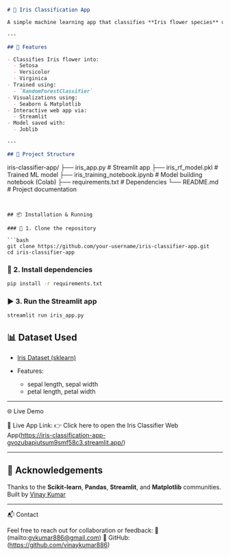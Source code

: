 

```markdown
# 🌸 Iris Classification App

A simple machine learning app that classifies **Iris flower species** using a trained **Random Forest model**. Built with **Streamlit**, trained in **Google Colab**, and packaged for easy deployment.

---

## 🚀 Features

- Classifies Iris flower into:
  - Setosa
  - Versicolor
  - Virginica
- Trained using:
  - `RandomForestClassifier`
- Visualizations using:
  - Seaborn & Matplotlib
- Interactive web app via:
  - Streamlit
- Model saved with:
  - Joblib

---

## 📂 Project Structure

```

iris-classifier-app/
├── iris\_app.py                  # Streamlit app
├── iris\_rf\_model.pkl            # Trained ML model
├── iris\_training\_notebook.ipynb # Model building notebook (Colab)
├── requirements.txt             # Dependencies
└── README.md                    # Project documentation

````


## 📦 Installation & Running

### 🔧 1. Clone the repository

```bash
git clone https://github.com/your-username/iris-classifier-app.git
cd iris-classifier-app
````

### 📌 2. Install dependencies

```bash
pip install -r requirements.txt
```

### ▶️ 3. Run the Streamlit app

```bash
streamlit run iris_app.py
```


## 📊 Dataset Used

* [Iris Dataset (sklearn)](https://scikit-learn.org/stable/auto_examples/datasets/plot_iris_dataset.html)
* Features:

  * sepal length, sepal width
  * petal length, petal width

---
🌐 Live Demo

🔗 Live App Link:
👉 Click here to open the Iris Classifier Web App(https://iris-classification-app-gvozubapiutsum9smf58c3.streamlit.app/)

---

## 🤝 Acknowledgements

Thanks to the **Scikit-learn**, **Pandas**, **Streamlit**, and **Matplotlib** communities.
Built by [Vinay Kumar](https://github.com/vinaykumar886)

---

📬 Contact

Feel free to reach out for collaboration or feedback:
📧 (mailto:gvkumar886@gmail.com)
🐙 GitHub:(https://github.com/vinaykumar886)
